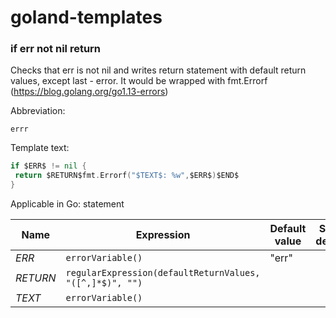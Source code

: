 # goland-templates

### if err not nil return  
Checks that err is not nil and writes return statement with default return values, except last - error. It would be wrapped with fmt.Errorf (https://blog.golang.org/go1.13-errors)

Abbreviation: 
```
errr
```
Template text:
```go
if $ERR$ != nil {
 return $RETURN$fmt.Errorf("$TEXT$: %w",$ERR$)$END$
}
```
Applicable in Go: statement

| Name     | Expression                                               | Default value | Skip if defined |
|----------|----------------------------------------------------------|---------------|-----------------|
| $ERR$    | `errorVariable()`                                        | "err"         |                 |
| $RETURN$ | `regularExpression(defaultReturnValues, "([^,]*$)", "")` |               |                 |
| $TEXT$   | `errorVariable()`                                        |               |                 |

